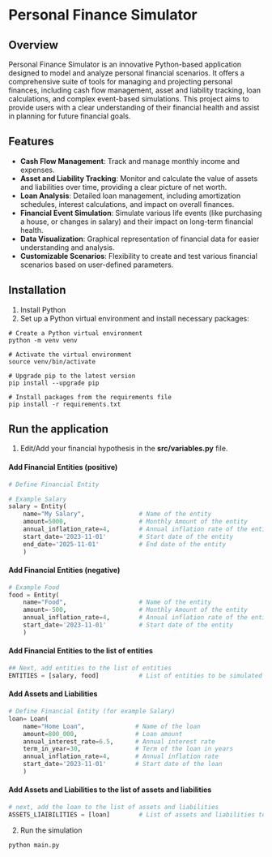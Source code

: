 # Personal Finance Simulator

## Overview

Personal Finance Simulator is an innovative Python-based application designed to model and analyze personal financial scenarios. It offers a comprehensive suite of tools for managing and projecting personal finances, including cash flow management, asset and liability tracking, loan calculations, and complex event-based simulations. This project aims to provide users with a clear understanding of their financial health and assist in planning for future financial goals.

## Features

- **Cash Flow Management**: Track and manage monthly income and expenses.
- **Asset and Liability Tracking**: Monitor and calculate the value of assets and liabilities over time, providing a clear picture of net worth.
- **Loan Analysis**: Detailed loan management, including amortization schedules, interest calculations, and impact on overall finances.
- **Financial Event Simulation**: Simulate various life events (like purchasing a house, or changes in salary) and their impact on long-term financial health.
- **Data Visualization**: Graphical representation of financial data for easier understanding and analysis.
- **Customizable Scenarios**: Flexibility to create and test various financial scenarios based on user-defined parameters.

## Installation
1. Install Python
2. Set up a Python virtual environment and install necessary packages:
```
# Create a Python virtual environment
python -m venv venv

# Activate the virtual environment
source venv/bin/activate

# Upgrade pip to the latest version
pip install --upgrade pip

# Install packages from the requirements file
pip install -r requirements.txt
```
## Run the application
1. Edit/Add your financial hypothesis in the **src/variables.py** file.
#### Add Financial Entities (positive)
```python
# Define Financial Entity 

# Example Salary
salary = Entity(
    name="My Salary",               # Name of the entity
    amount=5000,                    # Monthly Amount of the entity
    annual_inflation_rate=4,        # Annual inflation rate of the entity
    start_date='2023-11-01'         # Start date of the entity
    end_date='2025-11-01'           # End date of the entity
    )
```
#### Add Financial Entities (negative)
```python
# Example Food
food = Entity(
    name="Food",                    # Name of the entity
    amount=-500,                    # Monthly Amount of the entity
    annual_inflation_rate=4,        # Annual inflation rate of the entity
    start_date='2023-11-01'         # Start date of the entity
    )
```
#### Add Financial Entities to the list of entities
```python
## Next, add entities to the list of entities
ENTITIES = [salary, food]           # List of entities to be simulated
```

#### Add Assets and Liabilities
```python
# Define Financial Entity (for example Salary)
loan= Loan(
    name="Home Loan",              # Name of the loan
    amount=800_000,                # Loan amount
    annual_interest_rate=6.5,      # Annual interest rate
    term_in_year=30,               # Term of the loan in years
    annual_inflation_rate=4,       # Annual inflation rate
    start_date='2023-11-01'        # Start date of the loan
    )
```
#### Add Assets and Liabilities to the list of assets and liabilities
```python
# next, add the loan to the list of assets and liabilities
ASSETS_LIAIBILITIES = [loan]        # List of assets and liabilities to be simulated
```
2. Run the simulation
```bash
python main.py
```
